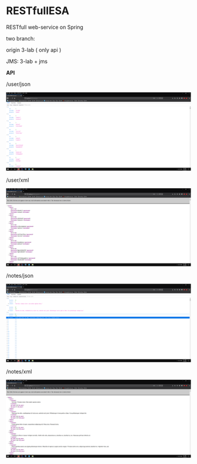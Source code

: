 # RESTfullESA
RESTfull web-service on Spring

two branch: 

origin 3-lab ( only api )

JMS: 3-lab + jms


**API**

/user/json

![json](userjson.png)

/user/xml

![xml](userxml.png)

/notes/json

![json](notesjson.png)

/notes/xml

![xml](notesxml.png)
